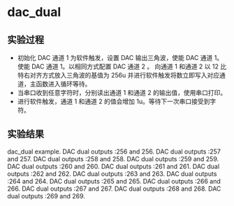 # dac_dual

## 实验过程

+ 初始化 DAC 通道 1 为软件触发，设置 DAC 输出三角波，使能 DAC 通道 1。使能 DAC 通道 1。以相同方式配置 DAC 通道 2 。 向通道 1 和通道 2 以 12 比特右对齐方式放入三角波的基值为 256u 并进行软件触发将数立即写入对应通道，主函数进入循环等待。
+ 当串口收到任意字符时，分别读出通道 1 和通道 2 的输出值，使用串口打印。
+ 进行软件触发，通道 1 和通道 2 的值会增加 1u。等待下一次串口接受到字符。

## 实验结果

dac_dual example.
DAC dual outputs :256 and 256.
DAC dual outputs :257 and 257.
DAC dual outputs :258 and 258.
DAC dual outputs :259 and 259.
DAC dual outputs :260 and 260.
DAC dual outputs :261 and 261.
DAC dual outputs :262 and 262.
DAC dual outputs :263 and 263.
DAC dual outputs :264 and 264.
DAC dual outputs :265 and 265.
DAC dual outputs :266 and 266.
DAC dual outputs :267 and 267.
DAC dual outputs :268 and 268.
DAC dual outputs :269 and 269.
